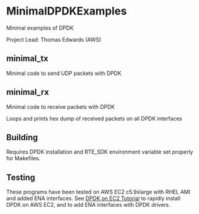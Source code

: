 # MinimalDPDKExamples
Minimal examples of DPDK

Project Lead: Thomas Edwards (AWS)

## minimal_tx
Minimal code to send UDP packets with DPDK

## minimal_rx
Minimal code to receive packets with DPDK

Loops and prints hex dump of received packets on all DPDK interfaces

## Building
Requires DPDK installation and RTE_SDK environment variable set properly for Makefiles.

## Testing
These programs have been tested on AWS EC2 c5.9xlarge with RHEL AMI and added ENA interfaces.  See [DPDK on EC2 Tutorial](https://github.com/FOXNEOAdvancedTechnology/MinimalDPDKExamples/blob/master/DPDK_EC2_Tutorial.md) to rapidly install DPDK on AWS EC2, and to add ENA interfaces with DPDK drivers.
